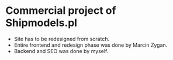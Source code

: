 # Commercial project of Shipmodels.pl
- Site has to be redesigned from scratch.
- Entire frontend and redesign phase was done by Marcin Zygan.
- Backend and SEO was done by myself.
